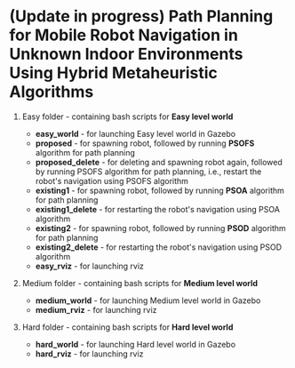 # (Update in progress) Path Planning for Mobile Robot Navigation in Unknown Indoor Environments Using Hybrid Metaheuristic Algorithms
1. Easy folder - containing bash scripts for **Easy level world**
   - **easy_world** - for launching Easy level world in Gazebo
   - **proposed** - for spawning robot, followed by running **PSOFS** algorithm for path planning
   - **proposed_delete** - for deleting and spawning robot again, followed by running PSOFS algorithm for path planning, i.e., restart the robot's navigation using PSOFS algorithm
   - **existing1** - for spawning robot, followed by running **PSOA** algorithm for path planning
   - **existing1_delete** - for restarting the robot's navigation using PSOA algorithm
   - **existing2** - for spawning robot, followed by running **PSOD** algorithm for path planning
   - **existing2_delete** - for restarting the robot's navigation using PSOD algorithm
   - **easy_rviz** - for launching rviz

2. Medium folder - containing bash scripts for **Medium level world**
   - **medium_world** - for launching Medium level world in Gazebo
   - **medium_rviz** - for launching rviz

3. Hard folder - containing bash scripts for **Hard level world**
   - **hard_world** - for launching Hard level world in Gazebo
   - **hard_rviz** - for launching rviz

